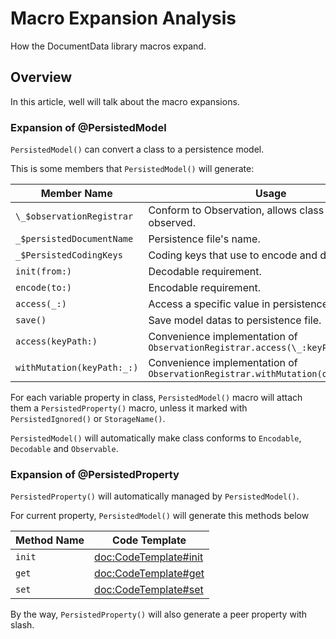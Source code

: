 # Macro Expansion Analysis

How the DocumentData library macros expand.

## Overview

In this article, well will talk about the macro expansions.

### Expansion of @PersistedModel

``PersistedModel()`` can convert a class to a persistence model.

This is some members that ``PersistedModel()`` will generate:

|Member Name|Usage|Code Template|
|-|-|-|
|`\_$observationRegistrar`|Conform to Observation, allows class to be observed.|<doc:CodeTemplate#$observationRegistrar>
|`_$persistedDocumentName`|Persistence file's name.|<doc:CodeTemplate#$persistedDocumentName>|
|`_$PersistedCodingKeys`|Coding keys that use to encode and decode.|<doc:CodeTemplate#$PersistedCodingKeys>|
|`init(from:)`|Decodable requirement.|<doc:CodeTemplate#init(from)>|
|`encode(to:)`|Encodable requirement.|<doc:CodeTemplate#encode(to)>|
|`access(_:)`|Access a specific value in persistence file.|<doc:CodeTemplate#access()>|
|`save()`|Save model datas to persistence file.|<doc:CodeTemplate#save()>|
|`access(keyPath:)`| Convenience implementation of `ObservationRegistrar.access(\_:keyPath:)`|<doc:CodeTemplate#access(keyPath)>|
|`withMutation(keyPath:_:)`|Convenience implementation of `ObservationRegistrar.withMutation(of:keyPath:_:)`|<doc:CodeTemplate#withMutation(keyPath)>|

For each variable property in class, ``PersistedModel()`` macro will attach them a ``PersistedProperty()`` macro, unless it marked with ``PersistedIgnored()`` or ``StorageName()``.

``PersistedModel()`` will automatically make class conforms to `Encodable`, `Decodable` and `Observable`.

### Expansion of @PersistedProperty

``PersistedProperty()`` will automatically managed by ``PersistedModel()``.

For current property, ``PersistedModel()`` will generate this methods below

|Method Name|Code Template|
|-|-|
|`init`|<doc:CodeTemplate#init>|
|`get`|<doc:CodeTemplate#get>|
|`set`|<doc:CodeTemplate#set>|

By the way, ``PersistedProperty()`` will also generate a peer property with slash. 
